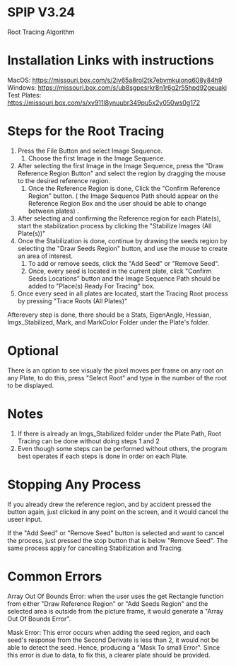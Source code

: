 # SPIP V3.24
Root Tracing Algorithm 
# Installation Links with instructions

MacOS: https://missouri.box.com/s/2iv65a8rol2tk7ebvmkujonq608y84h9
Windows: https://missouri.box.com/s/ub8sgpesrkr8n1r6g2r55hpd92geuaki
Test Plates: https://missouri.box.com/s/xv911l8ynuubr349pu5x2y050ws0g172

# Steps for the Root Tracing
1. Press the File Button and select Image Sequence.
	1. Choose the first Image in the Image Sequence.
2. After selecting the first Image in the Image Sequence, press the "Draw Reference Region Button" and select the region by dragging the mouse to the desired reference region.
	1. Once the Reference Region is done, Click the "Confirm Reference Region" button. ( the Image Sequence Path should appear on the Reference Region Box and the user should be able to change between plates) .
3. After selecting and confirming the Reference region for each Plate(s), start the stabilization process by clicking the "Stabilize Images (All Plate(s))"
4. Once the Stabilization is done, continue by drawing the seeds region by selecting the "Draw Seeds Region" button, and use the mouse to create an area of interest. 
	1. To add or remove seeds, click the "Add Seed" or "Remove Seed".
	2. Once, every seed is located in the current plate, click "Confirm Seeds Locations" button and the Image Sequence Path should be added to "Place(s) Ready For Tracing" box.
5. Once every seed in all plates are located, start the Tracing Root process by pressing "Trace Roots (All Plates)"

Afterevery step is done, there should be a Stats, EigenAngle, Hessian, Imgs_Stabilized, Mark, and MarkColor Folder under the Plate's folder. 
# Optional

There is an option to see visualy the pixel moves per frame on any root on any Plate, to do this, press "Select Root" and type in the number of the root to be displayed. 

# Notes

1. If there is already an  Imgs_Stabilized folder under the Plate Path, Root Tracing can be done without doing steps 1 and 2
2. Even though some steps can be performed without others, the program best operates if each steps is done in order on each Plate. 

# Stopping Any Process

If you already drew the reference region, and by accident pressed the button again, just clicked in any point on the screen, and it would cancel the useer input. 

If the "Add Seed" or "Remove Seed" button is selected and want to cancel the process, just pressed the stop button that is below "Remove Seed". The same process apply for cancelling Stabilization and Tracing. 

# Common Errors

Array Out Of Bounds Error: when the user uses the get Rectangle function from either "Draw Reference Region" or "Add Seeds Region" and the selected area is outside from the picture frame, it would generate a "Array Out Of Bounds Error".

Mask Error: This error occurs when adding the seed region, and each seed's response from the Second Derivate is less than 2, it would not be able to detect the seed. Hence, producing a "Mask To small Error". Since this error is due to data, to fix this, a clearer plate should be provided. 




